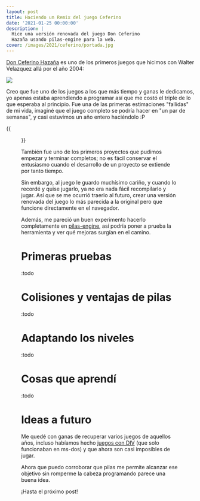 ```yaml
---
layout: post
title: Haciendo un Remix del juego Ceferino
date: '2021-01-25 00:00:00'
description: |
  Hice una versión renovada del juego Don Ceferino
  Hazaña usando pilas-engine para la web.
cover: /images/2021/ceferino/portada.jpg
---
```


[Don Ceferino Hazaña](http://losersjuegos.com.ar/juegos/ceferino) es uno de los
primeros juegos que hicimos con Walter Velazquez allá por el año 2004:

![](/images/2021/ceferino/capturas.png)

Creo que fue uno de los juegos a los que más tiempo y ganas le dedicamos, yo
apenas estaba aprendiendo a programar así que me costó el triple de lo que
esperaba al principio. Fue una de las primeras estimaciones "fallidas" de mi
vida, imaginé que el juego completo se podría hacer en "un par de semanas", y
casi estuvimos un año entero haciéndolo :P


{{<figure src="/images/2021/ceferino/piezas.png" caption="Wally armaba los sprites separados por piezas en Animator Pro">}}

También fue uno de los primeros proyectos que pudimos empezar
y terminar completos; no es fácil conservar el entusiasmo cuando
el desarrollo de un proyecto se extiende por tanto tiempo.

Sin embargo, al juego le guardo muchísimo cariño, y cuando lo recordé
y quise jugarlo, ya no era nada fácil recompilarlo y jugar. Así que se me
ocurrió traerlo al futuro, crear una versión renovada del juego lo más
parecida a la original pero que funcione directamente en el navegador.

Además, me pareció un buen experimento hacerlo completamente en
[pilas-engine](https://www.pilas-engine.com.ar), así podría poner a prueba la
herramienta y ver qué mejoras surgían en el camino.

# Primeras pruebas

:todo

# Colisiones y ventajas de pilas

:todo

# Adaptando los niveles

:todo

# Cosas que aprendí

:todo

# Ideas a futuro

Me quedé con ganas de recuperar varios juegos de aquellos años, incluso
habíamos hecho [juegos con DIV](http://losersjuegos.com.ar/juegos) (que solo
funcionaban en ms-dos) y que ahora son casi imposibles de jugar.

Ahora que puedo corroborar que pilas me permite alcanzar ese objetivo sin
romperme la cabeza programando parece una buena idea.

¡Hasta el próximo post!
